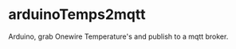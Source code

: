 arduinoTemps2mqtt
=================

Arduino, grab Onewire Temperature's and publish to a mqtt broker.
